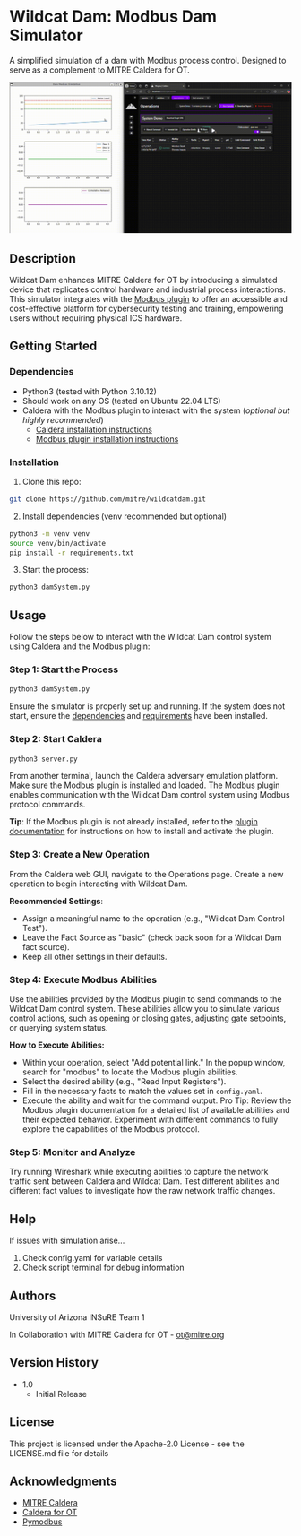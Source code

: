# Wildcat Dam: Modbus Dam Simulator 

A simplified simulation of a dam with Modbus process control. Designed to serve
as a complement to MITRE Caldera for OT.

![Demo](./assets/demo.gif)

## Description

Wildcat Dam enhances MITRE Caldera for OT by introducing a simulated device that
replicates control hardware and industrial process interactions. This simulator
integrates with the [Modbus plugin](https://github.com/mitre/modbus) to offer
an accessible and cost-effective platform for cybersecurity testing and
training, empowering users without requiring physical ICS hardware.

## Getting Started

### Dependencies

* Python3 (tested with Python 3.10.12)
* Should work on any OS (tested on Ubuntu 22.04 LTS)
* Caldera with the Modbus plugin to interact with the system (*optional but highly recommended*) 
  * [Caldera installation instructions](https://github.com/mitre/caldera?tab=readme-ov-file#requirements)
  * [Modbus plugin installation instructions](https://github.com/mitre/modbus?tab=readme-ov-file#installation)

### Installation
1. Clone this repo:
```bash
git clone https://github.com/mitre/wildcatdam.git
```
2. Install dependencies (venv recommended but optional)
``` bash
python3 -m venv venv
source venv/bin/activate
pip install -r requirements.txt
```
3. Start the process:
``` bash
python3 damSystem.py 
```

## Usage

Follow the steps below to interact with the Wildcat Dam control system using Caldera and the Modbus plugin:

### Step 1: Start the Process
```bash
python3 damSystem.py 
```
Ensure the simulator is properly set up and running. If the system does not start, ensure the [dependencies](#dependencies) and [requirements](#installation) have been installed.

### Step 2: Start Caldera
```bash
python3 server.py
```
From another terminal, launch the Caldera adversary emulation platform. Make
sure the Modbus plugin is installed and loaded. The Modbus plugin enables
communication with the Wildcat Dam control system using Modbus protocol
commands.

**Tip**: If the Modbus plugin is not already installed, refer to the [plugin documentation](https://github.com/mitre/modbus?tab=readme-ov-file#installation) for instructions on how to install and activate the plugin.

### Step 3: Create a New Operation
From the Caldera web GUI, navigate to the Operations page. Create a new operation to begin interacting with Wildcat Dam.

**Recommended Settings**:  
- Assign a meaningful name to the operation (e.g., "Wildcat Dam Control Test").
- Leave the Fact Source as "basic" (check back soon for a Wildcat Dam fact source).
- Keep all other settings in their defaults.

### Step 4: Execute Modbus Abilities
Use the abilities provided by the Modbus plugin to send commands to the Wildcat Dam control system. These abilities allow you to simulate various control actions, such as opening or closing gates, adjusting gate setpoints, or querying system status.

**How to Execute Abilities:**
- Within your operation, select "Add potential link." In the popup window, search for "modbus" to locate the Modbus plugin abilities.
- Select the desired ability (e.g., "Read Input Registers").
- Fill in the necessary facts to match the values set in `config.yaml`.
- Execute the ability and wait for the command output.
Pro Tip: Review the Modbus plugin documentation for a detailed list of available abilities and their expected behavior. Experiment with different commands to fully explore the capabilities of the Modbus protocol.

### Step 5: Monitor and Analyze
Try running Wireshark while executing abilities to capture the network traffic
sent between Caldera and Wildcat Dam. Test different abilities and different
fact values to investigate how the raw network traffic changes.

## Help

If issues with simulation arise... 
1. Check config.yaml for variable details
2. Check script terminal for debug information

## Authors

University of Arizona INSuRE Team 1

In Collaboration with MITRE Caldera for OT - ot@mitre.org


## Version History

* 1.0
    * Initial Release

## License

This project is licensed under the Apache-2.0 License - see the LICENSE.md file for details

## Acknowledgments

* [MITRE Caldera](https://github.com/mitre/caldera)
* [Caldera for OT](https://github.com/mitre/caldera-ot)
* [Pymodbus](https://pymodbus.readthedocs.io/en/latest/)